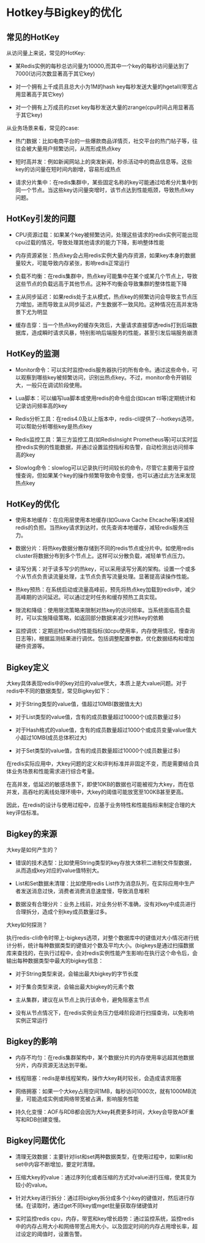 # Hotkey与Bigkey的优化

## 常见的HotKey

从访问量上来说，常见的HotKey:

- 某Redis实例的每秒总访问量为10000,而其中一个key的每秒访问量达到了7000(访问次数显著高于其它key)

- 对一个拥有上千成员且总大小为1M的hash key每秒发送大量的hgetall(带宽占用显著高于其它key)

- 对一个拥有上万成员的zset key每秒发送大量的zrange(cpu时间占用显著高于其它key)

从业务场景来看，常见的case:

- 热门数据：比如电商平台的一些爆款商品详情页，社交平台的热门帖子等，往往会被大量用户频繁访问，从而形成热点key

- 短时高并发：例如新闻网站上的突发新闻，秒杀活动中的商品信息等。这些key的访问量在短时间内剧增，容易形成热点

- 请求分片集中：在redis集群中，某些固定名称的key可能通过哈希分片集中到同一个节点。当这些key访问量突增时，该节点达到性能瓶颈，导致热点key问题。

## HotKey引发的问题

- CPU资源过载：如果某个key被频繁访问，处理这些请求的redis实例可能出现cpu过载的情况，导致处理其他请求的能力下降，影响整体性能

- 内存资源紧张：热点key会占用redis实例大量内存资源，如果key本身的数据量较大，可能导致内存紧张，影响redis正常运行

- 负载不均衡：在redis集群中，热点key可能集中在某个或某几个节点上，导致这些节点的负载远高于其他节点。这种不均衡会导致集群的整体性能下降

- 主从同步延迟：如果redis处于主从模式，热点key的频繁访问会导致主节点压力增加，进而导致主从同步延迟，产生数据不一致风险。这种情况在高并发场景下尤为明显

- 缓存击穿：当一个热点key的缓存失效后，大量请求直接穿透redis打到后端数据库，造成瞬时请求风暴，特别影响后端服务的性能，甚至引发后端服务崩溃

## HotKey的监测

- Monitor命令：可以实时监控redis服务器执行的所有命令。通过这些命令，可以观察到哪些key被频繁访问，识别出热点key。不过，monitor命令开销较大，一般只在调试阶段使用。

- Lua脚本：可以编写lua脚本或使用redis的命令组合(如scan ttl等)定期统计和记录访问频率高的key

- Redis分析工具：在redis4.0及以上版本中，redis-cli提供了--hotkeys选项，可以帮助分析哪些key是热点key

- Redis监控工具：第三方监控工具(如RedisInsight Prometheus等)可以实时监控redis实例的性能数据，并通过设置监控指标和告警，自动检测出访问频率高的key

- Slowlog命令：slowlog可以记录执行时间较长的命令，尽管它主要用于监控慢查询，但如果某个key的操作频繁导致命令变慢，也可以通过此方法来发现热点key

## HotKey的优化

- 使用本地缓存：在应用层使用本地缓存(如Guava Cache Ehcache等)来减轻redis的负担。当热key请求到达时，优先查询本地缓存，减轻redis服务压力。

- 数据分片：将热key数据分散存储到不同的redis节点或分片中。如使用redis cluster将数据分布到多个节点上。这样可以分散负载，减轻单节点压力。

- 读写分离：对于读多写少的热key，可以采用读写分离的架构。设置一个或多个从节点负责读流量处理，主节点负责写流量处理。显著提高读操作性能。

- 热key预热：在系统启动或流量高峰前，预先将热点key加载到redis中，减少高峰期的访问延迟。可以通过定时任务和缓存预热工具实现。

- 限流和降级：使用限流策略来限制对热key的访问频率。当系统面临高负载时，可以实施降级策略，如返回部分数据来减少对热key的依赖

- 监控调优：定期巡检redis的性能指标(如cpu使用率，内存使用情况，慢查询日志等)，根据监测结果进行调优。包括调整配置参数，优化数据结构和增加硬件资源等。

## Bigkey定义

大key具体表现redis中的key对应的value很大，本质上是大value问题。对于redis中不同的数据类型，常见Bigkey如下：

- 对于String类型的value值，值超过10MB(数据值太大)

- 对于List类型的value值，含有的成员数量超过10000个(成员数量过多)

- 对于Hash格式的value值，含有的成员数量超过1000个或成员变量value值大小超过10MB(成员总体积过大)

- 对于Set类型的value值，含有的成员数量超过10000个(成员数量过多)

在redis实际应用中，大key问题的定义和评判标准并非固定不变，而是需要结合具体业务场景和性能需求进行综合考量。

在高并发，低延迟的敏感场景下，即使10KB的数据也可能被视为大key，而在低并发，高吞吐的离线处理环境中，大key的阈值可能放宽至100KB甚至更高。

因此，在redis的设计与使用过程中，应基于业务特性和性能指标来制定合理的大key评估标准。

## Bigkey的来源

大key是如何产生的？

- 错误的技术选型：比如使用String类型的key存放大体积二进制文件型数据，从而造成key对应的value值特别大。

- List和Set数据未清理：比如使用redis List作为消息队列，在实际应用中生产者发送消息过快，消费者消费消息速度慢，导致消息堆积

- 数据没有合理分片：业务上线前，对业务分析不准确，没有对key中成员进行合理拆分，造成个别key成员数量过多。

大key如何探测？

执行redis-cli命令时带上-bigkeys选项，对整个数据库中的键值对大小情况进行统计分析，统计每种数据类型的键值对个数及平均大小。(bigkeys是通过扫描数据库来查找的，在执行过程中，会对redis实例性能产生影响)在执行这个命令后，会输出每种数据类型中最大的bigkey信息：

- 对于String类型来说，会输出最大bigkey的字节长度

- 对于集合类型来说，会输出最大bigkey的元素个数

- 主从集群，建议在从节点上执行该命令，避免阻塞主节点

- 没有从节点情况下，在redis实例业务压力低峰阶段进行扫描查询，以免影响实例正常运行

## Bigkey的影响

- 内存不均匀：在redis集群架构中，某个数据分片的内存使用率远超其他数据分片，内存资源无法达到平衡。

- 线程阻塞：redis是单线程架构，操作大key耗时较长，会造成请求阻塞

- 网络拥塞：如果一个大key占用空间1MB，每秒访问1000次，就有1000MB流量，可能造成实例或网络带宽被占满，影响服务性能

- 持久化变慢：AOF与RDB都会因为大key耗费更多时间，大key会导致AOF重写和RDB创建变慢。

## Bigkey问题优化

- 清理无效数据：主要针对list和set两种数据类型，在使用过程中，如果list和set中内容不断增加，要定时清理。

- 压缩大key的value：通过序列化或者压缩的方式对value进行压缩，使其变为较小的value。

- 针对大key进行拆分：通过将bigkey拆分成多个小key的键值对，然后进行存储。在读取时，通过get不同key或mget批量获取存储键值对

- 实时监控redis cpu，内存，带宽和key增长趋势：通过监控系统，监控redis中的内存占用大小和网络带宽占用大小，以及固定时间的内存占用增长率，超过设定的阈值时，设置告警。